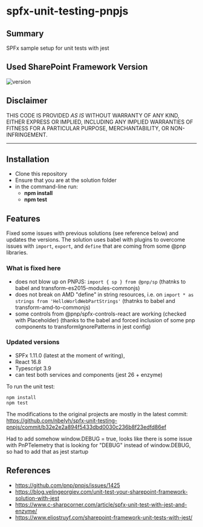 # spfx-unit-testing-pnpjs

## Summary

SPFx sample setup for unit tests with jest

## Used SharePoint Framework Version

![version](https://img.shields.io/badge/version-1.11-green.svg)

## Disclaimer

THIS CODE IS PROVIDED *AS IS* WITHOUT WARRANTY OF ANY KIND, EITHER EXPRESS OR IMPLIED, INCLUDING ANY IMPLIED WARRANTIES OF FITNESS FOR A PARTICULAR PURPOSE, MERCHANTABILITY, OR NON-INFRINGEMENT.

---

## Installation

- Clone this repository
- Ensure that you are at the solution folder
- in the command-line run:
  - **npm install**
  - **npm test**

## Features

Fixed some issues with previous solutions (see reference below) and updates the versions. The solution uses babel with plugins to overcome issues with `import`, `export`, and `define` that are coming from some @pnp libraries.

### What is fixed here

- does not blow up on PNPJS: `import { sp } from @pnp/sp`
(thatnks to babel and transform-es2015-modules-commonjs)
- does not break on AMD "define" in string resources, i.e. on `import * as strings from 'HelloWorldWebPartStrings'`
(thatnks to babel and transform-amd-to-commonjs)
- some controls from @pnp/spfx-controls-react are working (checked with Placeholder)
(thanks to the babel and forced inclusion of some pnp components to transformIgnorePatterns in jest config)

### Updated versions

- SPFx 1.11.0 (latest at the moment of writing),
- React 16.8
- Typescript 3.9
- can test both services and components (jest 26 + enzyme)

To run the unit test:
```
npm install
npm test
```
The modifications to the original projects are mostly in the latest commit:
https://github.com/nbelyh/spfx-unit-testing-pnpjs/commit/b32e2e2a894f5433dbd0030c236b8f23edfd86ef

Had to add somehow window.DEBUG = true, looks like there is some issue with PnPTelemetry that is looking for "DEBUG" instead of window.DEBUG, so had to add that as jest startup

## References

- https://github.com/pnp/pnpjs/issues/1425
- https://blog.velingeorgiev.com/unit-test-your-sharepoint-framework-solution-with-jest
- https://www.c-sharpcorner.com/article/spfx-unit-test-with-jest-and-enzyme/
- https://www.eliostruyf.com/sharepoint-framework-unit-tests-with-jest/
